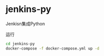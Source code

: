 # jenkins-py
Jenkisn集成Python

运行
```bash
cd jenkins-py
docker-compose -f docker-compose.yml up -d
```
